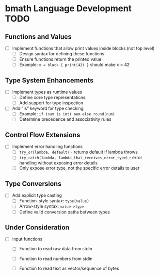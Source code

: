 # bmath Language Development TODO

## Functions and Values

- [ ] Implement functions that allow print values inside blocks (not top level)
  - [ ] Design syntax for defining these functions
  - [ ] Ensure functions return the printed value
  - [ ] Example: `x = block { print(42) }` should make x = 42

## Type System Enhancements

- [ ] Implement types as runtime values
  - [ ] Define core type representations
  - [ ] Add support for type inspection
- [ ] Add "is" keyword for type checking
  - [ ] Example: `if (num is int) num else round(num)`
  - [ ] Determine precedence and associativity rules

## Control Flow Extensions

- [ ] Implement error handling functions
  - [ ] `try_or(lambda, default)` - returns default if lambda throws
  - [ ] `try_catch(lambda, lambda_that_receives_error_type)` - error handling without exposing error details
  - [ ] Only expose error type, not the specific error details to user

## Type Conversions

- [ ] Add explicit type casting
  - [ ] Function-style syntax: `type(value)`
  - [ ] Arrow-style syntax: `value->type`
  - [ ] Define valid conversion paths between types

## Under Consideration

- [ ] Input functions
  - [ ] Function to read raw data from stdin
  - [ ] Function to read numbers from stdin
  - [ ] Function to read text as vector/sequence of bytes

